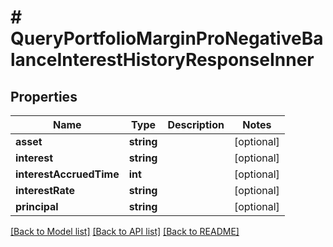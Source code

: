 # # QueryPortfolioMarginProNegativeBalanceInterestHistoryResponseInner

## Properties

Name | Type | Description | Notes
------------ | ------------- | ------------- | -------------
**asset** | **string** |  | [optional]
**interest** | **string** |  | [optional]
**interestAccruedTime** | **int** |  | [optional]
**interestRate** | **string** |  | [optional]
**principal** | **string** |  | [optional]

[[Back to Model list]](../../README.md#models) [[Back to API list]](../../README.md#endpoints) [[Back to README]](../../README.md)
